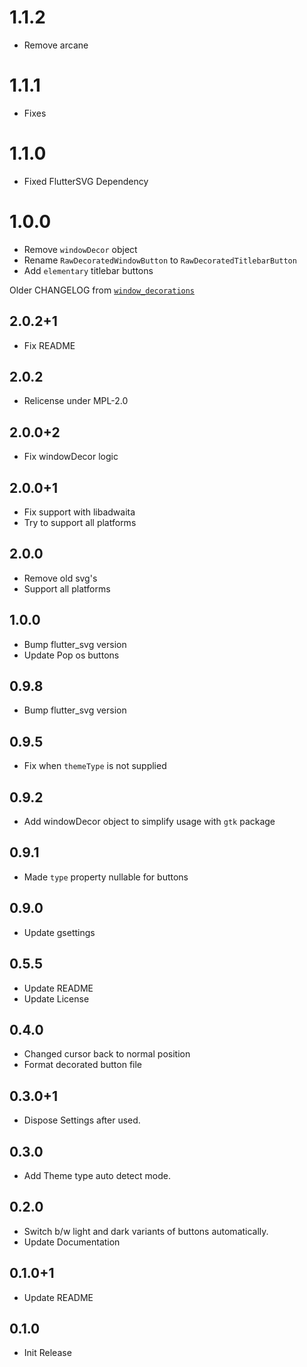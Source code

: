 # 1.1.2
* Remove arcane

# 1.1.1

* Fixes

# 1.1.0

* Fixed FlutterSVG Dependency

# 1.0.0

* Remove `windowDecor` object
* Rename `RawDecoratedWindowButton` to `RawDecoratedTitlebarButton`
* Add `elementary` titlebar buttons

Older CHANGELOG from [`window_decorations`](https://pub.dev/packages/window_decorations)

## 2.0.2+1

* Fix README

## 2.0.2

* Relicense under MPL-2.0

## 2.0.0+2

* Fix windowDecor logic

## 2.0.0+1

* Fix support with libadwaita
* Try to support all platforms

## 2.0.0

* Remove old svg's
* Support all platforms

## 1.0.0

* Bump flutter_svg version
* Update Pop os buttons

## 0.9.8

* Bump flutter_svg version

## 0.9.5

* Fix when `themeType` is not supplied

## 0.9.2

* Add windowDecor object to simplify usage with `gtk` package

## 0.9.1

* Made `type` property nullable for buttons

## 0.9.0

* Update gsettings

## 0.5.5

* Update README
* Update License

## 0.4.0

* Changed cursor back to normal position
* Format decorated button file

## 0.3.0+1

* Dispose Settings after used.

## 0.3.0

* Add Theme type auto detect mode.

## 0.2.0

* Switch b/w light and dark variants of buttons automatically.
* Update Documentation

## 0.1.0+1

* Update README

## 0.1.0

* Init Release
